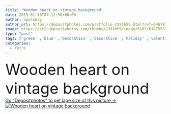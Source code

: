 ```yaml
---
title: 'Wooden heart on vintage background'
date: 2015-01-10T07:12:58+00:00
author: apolobay
author_url: https://depositphotos.com/portfolio-2391659.html?ref=64678756
image: https://st2.depositphotos.com/thumbs/2391659/image/6187/61875533/api_thumb_450.jpg?forcejpeg=true
type: "post"
tags: ['green' ,'blue' ,'decoration' ,'decorative' ,'holiday' ,'valentine' ,'love' ,'brown' ,'wooden' ,'family' ,'antique' ,'grunge' ,'old' ,'toy' ,'painted' ,'message' ,'heart' ,'couple' ,'wedding' ,'bride' ,'wood' ,'weathered' ,'dirt' ,'celebratory' ,'signboard' ,'old fashioned' ,'mint' ,'mom' ,'feeling' ,'honeymoon' ,'post' ,'marriage' ,'hipster' ,'copy space' ,'valentines day' ,'mother day' ,'shabby chic' ,'background texture' ,'retro vintage' ,'summer spring' ,'banner card' ,'romantic romance' ,'symbol sign' ,'polka dot pattern' ,'empty blank' ,'concept decor' ,'birthday congratulation' ,'poster postcard' ,'calligraphy text' ]
categories: 
  - retro
---
```

<div aling="center">
            <font size="60"> Wooden heart on vintage background</font>   
</div>
<div>
    <a href='https://st2.depositphotos.com/thumbs/2391659/image/6187/61875533/api_thumb_450.jpg?forcejpeg=true?ref=64678756' target=_blank > Go "Depositphotos" to get lage size of this picture ->
        <img href='https://st2.depositphotos.com/thumbs/2391659/image/6187/61875533/api_thumb_450.jpg?forcejpeg=true?ref=64678756' src='https://st2.depositphotos.com/2391659/6187/i/950/depositphotos_61875533-stock-photo-wooden-heart-on-vintage-background.jpg?forcejpeg=true' alt='Wooden heart on vintage background' >
    </a>
</div>
